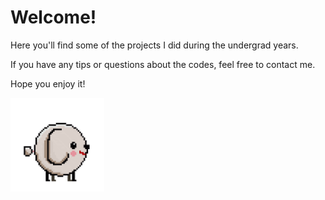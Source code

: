 # Welcome!


<p>Here you'll find some of the projects I did during the undergrad years.</p>
<p>If you have any tips or questions about the codes, feel free to contact me. </p>

Hope you enjoy it!		
<p><img src="https://raw.githubusercontent.com/karolinyoliveira/karolinyoliveira/master/babi-andando.gif" width="150"></p>



